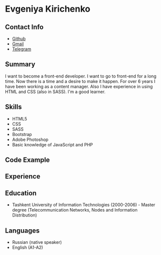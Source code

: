 Evgeniya Kirichenko
================
Contact Info
---------
* [Github](https://github.com/perloten)
* [Gmail](perloten@gmail.com)
* [Telegram](https://t.me/perloten)

Summary
----------

I want to become a front-end developer. I want to go to front-end for a long time. Now there is a time and a desire to make it happen. For over 6 years I have been working as a content manager. Also I have experience in using HTML and CSS (also in SASS). I'm a good learner. 

Skills
------

* HTML5
* CSS
* SASS
* Bootstrap
* Adobe Photoshop
* Basic knowledge of JavaScript and PHP

Code Example
------------


Experience
--------------------


Education
---------

* Tashkent University of Information Technologies (2000-2006) - Master degree (Telecommunication Networks, Nodes and Information Distribution)


Languages
----------------------------------------
* Russian (native speaker)
* English (A1-A2)